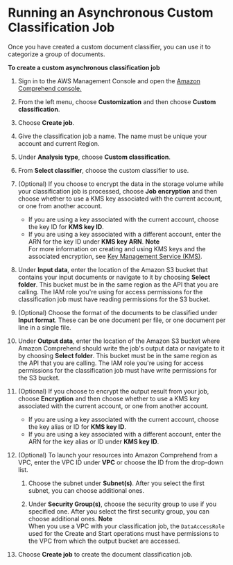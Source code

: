 # Running an Asynchronous Custom Classification Job<a name="getting-started-console-classification"></a>

Once you have created a custom document classifier, you can use it to categorize a group of documents\.

**To create a custom asynchronous classification job**

1. Sign in to the AWS Management Console and open the [Amazon Comprehend console\.](https://console.aws.amazon.com/comprehend/home?region=us-east-1#api-explorer:)

1. From the left menu, choose **Customization** and then choose **Custom classification**\.

1. Choose **Create job**\.

1. Give the classification job a name\. The name must be unique your account and current Region\.

1. Under **Analysis type**, choose **Custom classification**\.

1. From **Select classifier**, choose the custom classifier to use\.

1. \(Optional\) If you choose to encrypt the data in the storage volume while your classification job is processed, choose **Job encryption** and then choose whether to use a KMS key associated with the current account, or one from another account\.
   + If you are using a key associated with the current account, choose the key ID for **KMS key ID**\.
   + If you are using a key associated with a different account, enter the ARN for the key ID under **KMS key ARN**\.
**Note**  
For more information on creating and using KMS keys and the associated encryption, see [Key Management Service \(KMS\)](https://docs.aws.amazon.com/kms/latest/developerguide/overview.html)\.

1. Under **Input data**, enter the location of the Amazon S3 bucket that contains your input documents or navigate to it by choosing **Select folder**\. This bucket must be in the same region as the API that you are calling\. The IAM role you're using for access permissions for the classification job must have reading permissions for the S3 bucket\.

1. \(Optional\) Choose the format of the documents to be classified under **Input format**\. These can be one document per file, or one document per line in a single file\.

1. Under **Output data**, enter the location of the Amazon S3 bucket where Amazon Comprehend should write the job's output data or navigate to it by choosing **Select folder**\. This bucket must be in the same region as the API that you are calling\. The IAM role you're using for access permissions for the classification job must have write permissions for the S3 bucket\.

1. \(Optional\) If you choose to encrypt the output result from your job, choose **Encryption** and then choose whether to use a KMS key associated with the current account, or one from another account\.
   + If you are using a key associated with the current account, choose the key alias or ID for **KMS key ID**\.
   + If you are using a key associated with a different account, enter the ARN for the key alias or ID under **KMS key ID**\.

1. \(Optional\) To launch your resources into Amazon Comprehend from a VPC, enter the VPC ID under **VPC** or choose the ID from the drop\-down list\. 

   1. Choose the subnet under **Subnet\(s\)**\. After you select the first subnet, you can choose additional ones\.

   1. Under **Security Group\(s\)**, choose the security group to use if you specified one\. After you select the first security group, you can choose additional ones\.
**Note**  
When you use a VPC with your classification job, the `DataAccessRole` used for the Create and Start operations must have permissions to the VPC from which the output bucket are accessed\.

1. Choose **Create job** to create the document classification job\.